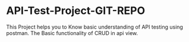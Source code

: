 # API-Test-Project-GIT-REPO
This  Project helps you to Know basic understanding of API testing using postman. The Basic functionality of CRUD in api view.
